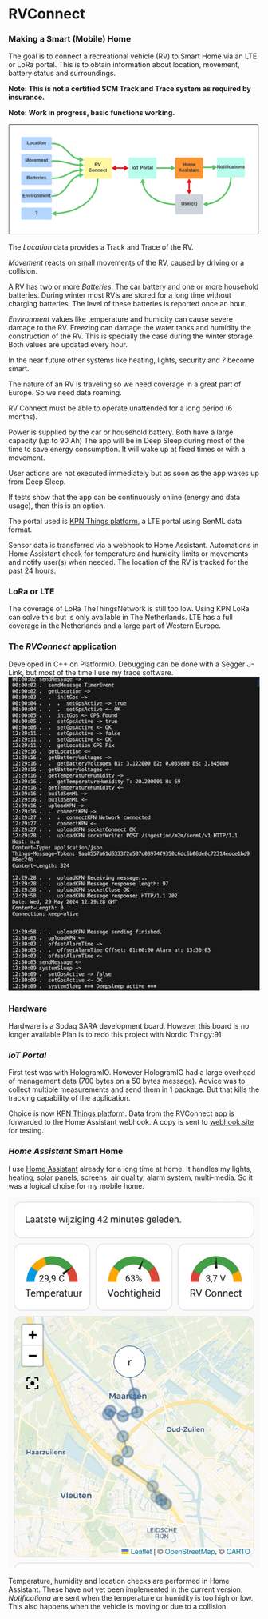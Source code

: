 # RVConnect

### Making a Smart (Mobile) Home

The goal is to connect a recreational vehicle (RV) to Smart Home via an LTE or LoRa portal.
This is to obtain information about location, movement, battery status and surroundings.

**Note: This is not a certified SCM Track and Trace system as required by insurance.**

**Note: Work in progress, basic functions working.**

![screenshot](docs/png/RVConnect%20map.png)

The *Location* data provides a Track and Trace of the RV. 

*Movement* reacts on small movements of the RV, caused by driving or a collision.

A RV has two or more *Batteries*. The car battery and one or more household batteries.
During winter most RV’s are stored for a long time without charging batteries. The level of these batteries is reported once an hour.

*Environment* values like temperature and humidity can cause severe damage to the RV. Freezing can damage the water tanks and humidity the construction of the RV. This is specially the case during the winter storage.
Both values are updated every hour. 

In the near future other systems like heating, lights, security and *?* become smart. 

The nature of an RV is traveling so we need coverage in a great part of Europe. So we need data roaming.

RV Connect must be able to operate unattended for a long period (6 months).

Power is supplied by the car or household battery. Both have a large capacity (up to 90 Ah)
The app will be in Deep Sleep during most of the time to save energy consumption.
It will wake up at fixed times or with a movement.

User actions are not executed immediately but as soon as the app wakes up from Deep Sleep.

If tests show that the app can be continuously online (energy and data usage), then this is an option.

The portal used is [KPN Things platform](https://docs.kpnthings.com/dm/), a LTE portal using SenML data format.

Sensor data is transferred via a webhook to Home Assistant.
Automations in Home Assistant check for temperature and humidity limits or movements and notify user(s) when needed.
The location of the RV is tracked for the past 24 hours.


### LoRa or LTE
The coverage of LoRa TheThingsNetwork is still too low. Using KPN LoRa can solve this but is only available in The Netherlands.
LTE has a full coverage in the Netherlands and a large part of Western Europe.

### The *RVConnect* application
Developed in C++ on PlatformIO.
Debugging can be done with a Segger J-Link, but most of the time I use my trace software.
![screenshot](docs/png/trace.png)


### Hardware
Hardware is a Sodaq SARA development board. However this board is no longer available Plan is to redo this project with Nordic Thingy:91

### *IoT Portal*
First test was with HologramIO. However HologramIO had a large overhead of management data (700 bytes on a 50 bytes message). Advice was to collect multiple measurements and send them in 1 package. But that kills the tracking capability of the application.

Choice is now [KPN Things platform](https://docs.kpnthings.com/dm/).
Data from the RVConnect app is forwarded to the Home Assistant webhook.
A copy is sent to [webhook.site](https://webhook.site) for testing.

### *Home Assistant* Smart Home
I use [Home Assistant](https://www.home-assistant.io) already for a long time at home. It handles my lights, heating, solar panels, screens, air quality, alarm system, multi-media.
So it was a logical choise for my mobile home.

![screenshot](docs/png/HA.png)

Temperature, humidity and location checks are performed in Home Assistant. 
These have not yet been implemented in the current version.
*Notificationa* are sent when the temperature or humidity is too high or low.
This also happens when the vehicle is moving or due to a collision


